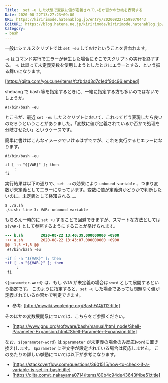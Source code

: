 ```yaml
---
Title:  set -u した状態で変数に値が定義されているか否かの分岐を表現する
Date: 2020-08-22T13:27:23+09:00
URL: https://kiririmode.hatenablog.jp/entry/20200822/1598070443
EditURL: https://blog.hatena.ne.jp/kiririmode/kiririmode.hatenablog.jp/atom/entry/26006613618108300
Category:
- bash
---
```


一般にシェルスクリプトでは `set -eu` しておけということを言われます。

`-e` はコマンド実行でエラーが発生した場合にそこでスクリプトの実行を終了する。
`-u` は誤って未定義変数を使用しようとしたときにエラーとする、という振る舞いになります。

[https://qiita.com/youcune/items/fcfb4ad3d7c1edf9dc96:embed]

shebang で bash 等を指定するときに、一緒に指定する方も多いのではないでしょうか。

```shell
#!/bin/bash -eu
```

ところが、最近 `set -eu` したスクリプトにおいて、これってどう表現したら良いのだろうということがありました。「変数に値が定義されているか否かで処理を分岐させたい」というケースです。

簡単に書けばこんなイメージでいけるはずですが、これを実行するとエラーになります。

```shell
#!/bin/bash -eu

if [ -n "${VAR}" ]; then
    :
fi
```

実行結果は以下の通りで、`set -u` の効果により `unbound variable` 、つまり変数が未定義としてエラーになっています。変数に値が定義済かどうかで判断したいのに、未定義として検知される…。

```shell
$ ./a.sh
./a.sh: line 3: VAR: unbound variable
```

もちろん一時的に `set +u` することで回避できますが、スマートな方法としては `${VAR-}` として参照するようにすることが挙げられます。

```diff
--- b.sh        2020-08-22 13:40:39.000000000 +0900
+++ a.sh        2020-08-22 13:43:07.000000000 +0900
@@ -1,5 +1,5 @@
 #!/bin/bash -eu

-if [ -n "${VAR}" ]; then
+if [ -n "${VAR-}" ]; then
     :
 fi
 ```

`${parameter-word}` は、もし `$VAR` が未定義の場合は `word` として展開するという指定です。
このように指定すると、`set -u` した場合であっても問題なく値が定義されているか否かで判定できます。

- 参考: [http://mywiki.wooledge.org/BashFAQ/112:title]

そのほかの変数展開系については、こちらをご参照ください。

- [https://www.gnu.org/software/bash/manual/html_node/Shell-Parameter-Expansion.html#Shell-Parameter-Expansion:title]

なお、`${parameter-word}` は `$parameter` が未定義の場合のみ反応(`word`に置き換え)します。
`$parameter` に空文字が設定されている場合は反応しません。
このあたりの詳しい挙動については以下が参考になります。

- [https://stackoverflow.com/questions/3601515/how-to-check-if-a-variable-is-set-in-bash:title]
- [https://qiita.com/t_nakayama0714/items/80b4c94de43643f4be51:title]
